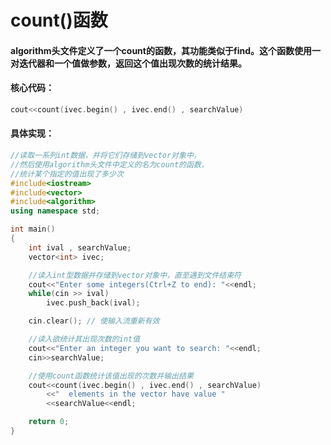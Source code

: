 # count()函数

#### algorithm头文件定义了一个count的函数，其功能类似于find。这个函数使用一对迭代器和一个值做参数，返回这个值出现次数的统计结果。 

#### 核心代码：

```c++
cout<<count(ivec.begin() , ivec.end() , searchValue)
```

#### 具体实现：

```c++
//读取一系列int数据，并将它们存储到vector对象中，  
//然后使用algorithm头文件中定义的名为count的函数，  
//统计某个指定的值出现了多少次  
#include<iostream>  
#include<vector>  
#include<algorithm>  
using namespace std;  

int main()  
{  
    int ival , searchValue;  
    vector<int> ivec;  

    //读入int型数据并存储到vector对象中，直至遇到文件结束符  
    cout<<"Enter some integers(Ctrl+Z to end): "<<endl;  
    while(cin >> ival)  
        ivec.push_back(ival);  

    cin.clear(); // 使输入流重新有效  

    //读入欲统计其出现次数的int值  
    cout<<"Enter an integer you want to search: "<<endl;  
    cin>>searchValue;  

    //使用count函数统计该值出现的次数并输出结果  
    cout<<count(ivec.begin() , ivec.end() , searchValue)  
        <<"  elements in the vector have value "  
        <<searchValue<<endl;  

    return 0;  
}  
```

